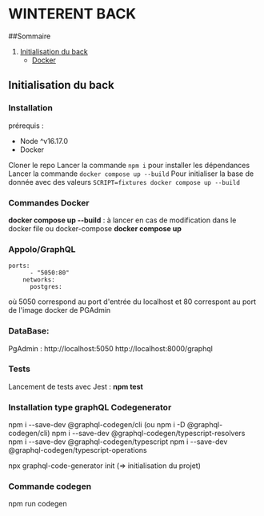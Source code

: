# WINTERENT BACK

##Sommaire
1. [Initialisation du back](#initialisation-du-back)
    - [Docker](#Docker)

## Initialisation du back

### Installation
prérequis : 
- Node ^v16.17.0
- Docker

Cloner le repo
Lancer la commande `npm i` pour installer les dépendances
Lancer la commande `docker compose up --build`
Pour initialiser la base de donnée avec des valeurs `SCRIPT=fixtures docker compose up --build`

### Commandes Docker
**docker compose up --build** : à lancer en cas de modification dans le docker file ou docker-compose 
**docker compose up**


### Appolo/GraphQL
```
ports:
      - "5050:80"
    networks:
      postgres:
```
où 5050 correspond au port d'entrée du localhost et 80 correspont au port de l'image docker de PGAdmin

### DataBase:
PgAdmin : http://localhost:5050
http://localhost:8000/graphql

### Tests
Lancement de tests avec Jest : **npm test**

### Installation type graphQL Codegenerator
npm i --save-dev @graphql-codegen/cli (ou npm i -D @graphql-codegen/cli)
npm i --save-dev @graphql-codegen/typescript-resolvers
npm i --save-dev @graphql-codegen/typescript
npm i --save-dev @graphql-codegen/typescript-operations

npx graphql-code-generator init (=> initialisation du projet)

### Commande codegen
npm run codegen